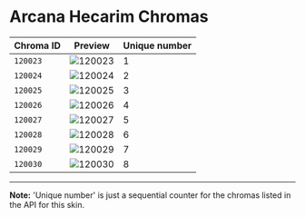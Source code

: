 # Arcana Hecarim Chromas

| Chroma ID | Preview | Unique number |
|---|---|---|
| `120023` | ![120023](https://raw.communitydragon.org/latest/plugins/rcp-be-lol-game-data/global/default/v1/champion-chroma-images/120/120023.png) | 1 |
| `120024` | ![120024](https://raw.communitydragon.org/latest/plugins/rcp-be-lol-game-data/global/default/v1/champion-chroma-images/120/120024.png) | 2 |
| `120025` | ![120025](https://raw.communitydragon.org/latest/plugins/rcp-be-lol-game-data/global/default/v1/champion-chroma-images/120/120025.png) | 3 |
| `120026` | ![120026](https://raw.communitydragon.org/latest/plugins/rcp-be-lol-game-data/global/default/v1/champion-chroma-images/120/120026.png) | 4 |
| `120027` | ![120027](https://raw.communitydragon.org/latest/plugins/rcp-be-lol-game-data/global/default/v1/champion-chroma-images/120/120027.png) | 5 |
| `120028` | ![120028](https://raw.communitydragon.org/latest/plugins/rcp-be-lol-game-data/global/default/v1/champion-chroma-images/120/120028.png) | 6 |
| `120029` | ![120029](https://raw.communitydragon.org/latest/plugins/rcp-be-lol-game-data/global/default/v1/champion-chroma-images/120/120029.png) | 7 |
| `120030` | ![120030](https://raw.communitydragon.org/latest/plugins/rcp-be-lol-game-data/global/default/v1/champion-chroma-images/120/120030.png) | 8 |

---

**Note:** 'Unique number' is just a sequential counter for the chromas listed in the API for this skin.